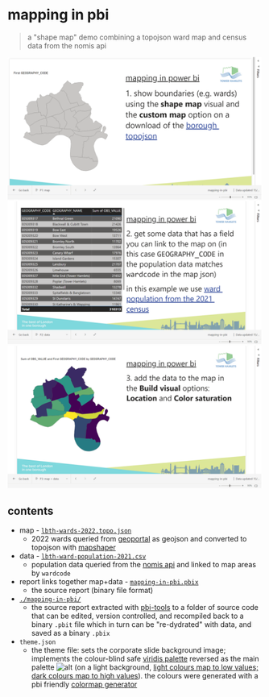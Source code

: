 # mapping in pbi

> a "shape map" demo combining a topojson ward map and census data from the nomis api

[![screenshot of dashboard p1](screenshot-of-dashboard-1.png)](https://app.powerbi.com/groups/me/reports/3b2b3e24-aa51-4bb0-b706-897de39df84c/ReportSection?experience=power-bi)
[![screenshot of dashboard p2](screenshot-of-dashboard-2.png)](https://app.powerbi.com/groups/me/reports/3b2b3e24-aa51-4bb0-b706-897de39df84c/ReportSection?experience=power-bi)
[![screenshot of dashboard p3](screenshot-of-dashboard-3.png)](https://app.powerbi.com/groups/me/reports/3b2b3e24-aa51-4bb0-b706-897de39df84c/ReportSection?experience=power-bi)

## contents
* map - [`lbth-wards-2022.topo.json`](lbth-wards-2022.topo.json)
  * 2022 wards queried from [geoportal](https://services1.arcgis.com/ESMARspQHYMw9BZ9/ArcGIS/rest/services/Wards_December_2022_Boundaries_GB_BFC/FeatureServer/0/query?where=WD22CD+%3D+%27E05009317%27+OR+WD22CD+%3D+%27E05009318%27+OR+WD22CD+%3D+%27E05009319%27+OR+WD22CD+%3D+%27E05009320%27+OR+WD22CD+%3D+%27E05009321%27+OR+WD22CD+%3D+%27E05009322%27+OR+WD22CD+%3D+%27E05009323%27+OR+WD22CD+%3D+%27E05009324%27+OR+WD22CD+%3D+%27E05009325%27+OR+WD22CD+%3D+%27E05009326%27+OR+WD22CD+%3D+%27E05009327%27+OR+WD22CD+%3D+%27E05009328%27+OR+WD22CD+%3D+%27E05009332%27+OR+WD22CD+%3D+%27E05009333%27+OR+WD22CD+%3D+%27E05009329%27+OR+WD22CD+%3D+%27E05009330%27+OR+WD22CD+%3D+%27E05009331%27+OR+WD22CD+%3D+%27E05009334%27+OR+WD22CD+%3D+%27E05009335%27+OR+WD22CD+%3D+%27E05009336%27&geometryType=esriGeometryEnvelope&spatialRel=esriSpatialRelIntersects&resultType=none&distance=0.0&units=esriSRUnit_Meter&outFields=WD22CD%2C+WD22NM%2C+LAD22CD%2C+LAD22NM&returnGeometry=true&featureEncoding=esriDefault&multipatchOption=xyFootprint&returnExceededLimitFeatures=true&sqlFormat=none&f=pgeojson&token=) as geojson and converted to topojson with [mapshaper](https://mapshaper.org)
* data - [`lbth-ward-population-2021.csv`](lbth-ward-population-2021.csv)
  * population data queried from the [nomis api](https://www.nomisweb.co.uk/api/v01/dataset/NM_2021_1.data.csv?date=latest&geography=641730979...641730990,641730994,641730995,641730991...641730993,641730996...641730998&c2021_restype_3=0&measures=20100) and linked to map areas by `wardcode`
* report links together map+data - [`mapping-in-pbi.pbix`](mapping-in-pbi.pbix)
  * the source report (binary file format)
* [`./mapping-in-pbi/`](mapping-in-pbi)
  * the source report extracted with [pbi-tools](https://pbi.tools) to a folder of source code that can be edited, version controlled, and recompiled back to a binary `.pbit` file which in turn can be "re-dydrated" with data, and saved as a binary `.pbix`
* `theme.json`
  * the theme file: sets the corporate slide background image; implements the colour-blind safe [viridis palette](https://matplotlib.org/stable/gallery/color/colormap_reference.html) reversed as the main palette ![alt](https://matplotlib.org/stable/_images/sphx_glr_colormap_reference_008_2_00x.png) (on a light background, [light colours map to low values; dark colours map to high values](https://journals.sagepub.com/stoken/default+domain/10.1177%2F15291006211051956-FREE/full?__cf_chl_tk=0OBvzryGvk5Hx7z2jy2mBy3dCt5vOabVgPzH7I0SkK0-1694038764-0-gaNycGzNDPs#fig18-15291006211051956)). the colours were generated with a pbi friendly [colormap generator](https://waldyrious.net/viridis-palette-generator/)
